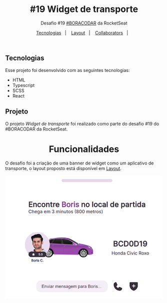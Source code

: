 <h1 align="center"> #19 Widget de transporte </h1>

<p align="center">
Desafio #19 <a href="https://boracodar.dev/">#BORACODAR</a> da RocketSeat<br/>
</p>

<p align="center">
  <a href="#-tecnologias">Tecnologias</a>&nbsp;&nbsp;&nbsp;|&nbsp;&nbsp;&nbsp;
  <a href="#-layout">Layout</a>&nbsp;&nbsp;&nbsp;|&nbsp;&nbsp;&nbsp;
  <a href="#-collaborators">Collaborators</a>&nbsp;&nbsp;&nbsp;|&nbsp;&nbsp;&nbsp;
</p>

<br>

## Tecnologias

Esse projeto foi desenvolvido com as seguintes tecnologias:

- HTML
- Typescript
- SCSS
- React

## Projeto

O projeto _Widget de transporte_ foi realizado como parte do desafio #19 do #BORACODAR da RocketSeat.

<h1 align="center">
  Funcionalidades
</h1>

O desafio foi a criação de uma banner de widget como um aplicativo de transporte, o layout proposto está disponível em <a href="#-layout">Layout</a>.

<p align="center" id="-layout">
  <img alt="Widget img" src="./public/transport-widget.png">
</p>
